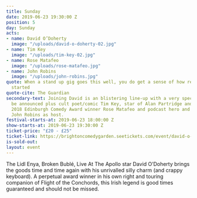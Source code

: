 ```yaml
---
title: Sunday
date: 2019-06-23 19:30:00 Z
position: 5
day: Sunday
acts:
- name: David O’Doherty
  image: "/uploads/david-o-doherty-02.jpg"
- name: Tim Key
  image: "/uploads/tim-key-02.jpg"
- name: Rose Matafeo
  image: "/uploads/rose-matafeo.jpg"
- name: John Robins
  image: "/uploads/john-robins.jpg"
quote: When a stand up gig goes this well, you do get a sense of how religions are
  started
quote-cite: The Guardian
secondary-text: Joining David is an blistering line-up with a very special guest to
  be announced plus cult poet/comic Tim Key, star of Alan Partridge and Taskmaster,
  2018 Edinburgh Comedy Award winner Rose Matafeo and podcast hero and all round ‘hammer-legend’
  John Robins as host.
festival-starts-at: 2019-06-23 18:00:00 Z
show-starts-at: 2019-06-23 19:30:00 Z
ticket-price: "£20 - £25"
ticket-link: https://brightoncomedygarden.seetickets.com/event/david-o-doherty/preston-park-brighton/1326724
is-sold-out: 
layout: event
---
```


The Lidl Enya, Broken Bublé, Live At The Apollo star David O’Doherty brings the goods time and time again with his unrivalled silly charm (and crappy keyboard). A perpetual award winner in his own right and touring companion of Flight of the Conchords, this Irish legend is good times guaranteed and should not be missed.